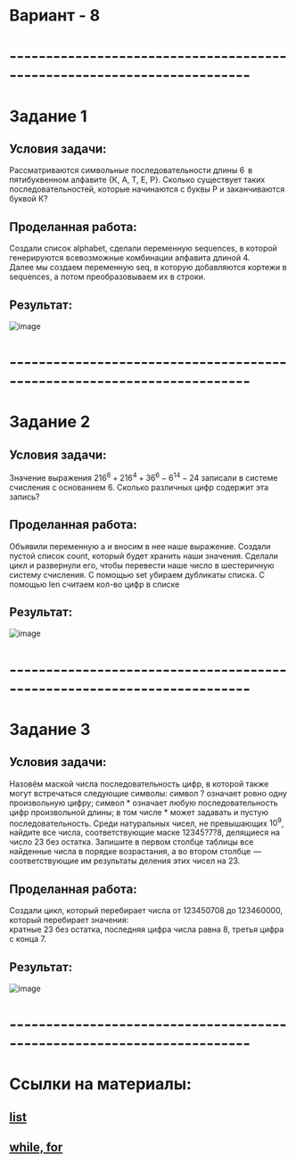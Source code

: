 # Вариант - 8
# -----------------------------------------------------------------------
# Задание 1
## Условия задачи:
Рассматриваются символьные последовательности длины 6  в пятибуквенном алфавите {К, А, Т, Е, Р}. Сколько существует таких последовательностей, которые начинаются с буквы Р и заканчиваются буквой К?
## Проделанная работа:
Создали список alphabet, сделали переменную sequences, в которой генерируются всевозможные комбинации алфавита длиной 4.  
Далее мы создаем переменную seq, в которую добавляются кортежи в sequences, а потом преобразовываем их в строки.
## Результат:
![image](https://github.com/user-attachments/assets/018796ec-9bdd-4557-96c9-569361a4075a)

# -----------------------------------------------------------------------
# Задание 2
## Условия задачи:
Значение выражения $216 ^ 6 + 216 ^ 4 + 36 ^ 6 - 6 ^ {14} - 24$ записали в системе счисления с основанием 6. Сколько различных цифр содержит эта запись?
## Проделанная работа:
Объявили переменную a и вносим в нее наше выражение. Создали пустой список count, который будет хранить наши значения. Сделали цикл и развернули его,
чтобы перевести наше число в шестеричную систему счисления. С помощью set убираем дубликаты списка. С помощью len считаем кол-во цифр в списке
## Результат:
![image](https://github.com/user-attachments/assets/5c734d19-8957-4f1f-9f8a-74d189cfe0fb)

# -----------------------------------------------------------------------
# Задание 3
## Условия задачи: 
Назовём маской числа последовательность цифр, в которой также могут встречаться следующие символы:
символ ? означает ровно одну произвольную цифру;
символ * означает любую последовательность цифр произвольной длины; в том числе * может задавать и пустую последовательность.
Среди натуральных чисел, не превышающих $10 ^ 9$, найдите все числа, соответствующие маске 12345?7?8, делящиеся на число 23 без остатка.
Запишите в первом столбце таблицы все найденные числа в порядке возрастания, а во втором столбце  — соответствующие им результаты деления этих чисел на 23.
## Проделанная работа:
Создали цикл, который перебирает числа от 123450708 до 123460000, который перебирает значения:  
кратные 23 без остатка, последняя цифра числа равна 8, третья цифра с конца 7.
## Результат:
![image](https://github.com/user-attachments/assets/e8b40148-a045-4c86-8503-d5e55d5d82f4)

# -----------------------------------------------------------------------
# Ссылки на материалы:
## [list](https://skillbox.ru/media/code/spiski-v-python-chto-eto-takoe-i-kak-s-nimi-rabotat/?ysclid=m79fm3fuwp723017825)
## [while, for](https://skillbox.ru/media/code/tsikly-v-python-kak-rabotayut-i-kakie-byvayut/?ysclid=m79fm18wpx10722667)
